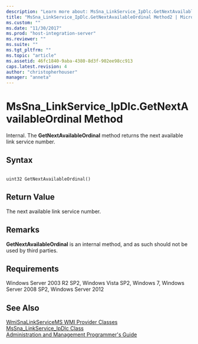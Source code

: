 ```yaml
---
description: "Learn more about: MsSna_LinkService_IpDlc.GetNextAvailableOrdinal Method"
title: "MsSna_LinkService_IpDlc.GetNextAvailableOrdinal Method2 | Microsoft Docs"
ms.custom: ""
ms.date: "11/30/2017"
ms.prod: "host-integration-server"
ms.reviewer: ""
ms.suite: ""
ms.tgt_pltfrm: ""
ms.topic: "article"
ms.assetid: 46fc1840-9aba-4380-8d3f-902ee98cc913
caps.latest.revision: 4
author: "christopherhouser"
manager: "anneta"
---
```

# MsSna_LinkService_IpDlc.GetNextAvailableOrdinal Method
Internal. The **GetNextAvailableOrdinal** method returns the next available link service number.  
  
## Syntax  
  
```  
  
uint32 GetNextAvailableOrdinal()  
```  
  
## Return Value  
 The next available link service number.  
  
## Remarks  
 **GetNextAvailableOrdinal** is an internal method, and as such should not be used by third parties.  
  
## Requirements  
 Windows Server 2003 R2 SP2, Windows Vista SP2, Windows 7, Windows Server 2008 SP2, Windows Server 2012  
  
## See Also  
 [WmiSnaLinkServiceMS WMI Provider Classes](../core/wmisnalinkservicems-wmi-provider-classes1.md)   
 [MsSna_LinkService_IpDlc Class](../core/mssna-linkservice-ipdlc-class1.md)   
 [Administration and Management Programmer's Guide](./administration-and-management-programmer-s-guide2.md)
